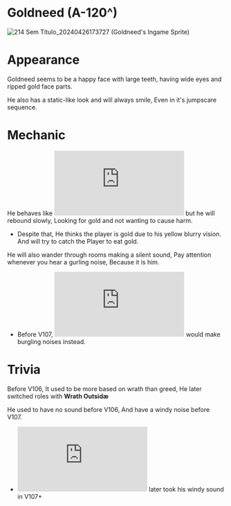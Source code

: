 # Goldneed (A-120^)
![214 Sem Título_20240426173727](https://github.com/DawdleInTime/RND-Purgatory-Mod-Wiki/assets/168727225/e46afcd6-193c-4daa-b03b-7c3a9d8b2b43)
(Goldneed's Ingame Sprite)

# Appearance
Goldneed seems to be a happy face with large teeth, having wide eyes and ripped gold face parts.

He also has a static-like look and will always smile, Even in it's jumpscare sequence.

# Mechanic
He behaves like ![The Envied One](https://github.com/DawdleInTime/RND-Purgatory-Mod-Wiki/blob/main/envied_one.md) but he will rebound slowly, Looking for gold and not wanting to cause harm.
- Despite that, He thinks the player is gold due to his yellow blurry vision. And will try to catch the Player to eat gold.

He will also wander through rooms making a silent sound, Pay attention whenever you hear a gurling noise, Because it is him.
- Before V107, ![The Envied One](https://github.com/DawdleInTime/RND-Purgatory-Mod-Wiki/blob/main/envied_one.md) would make burgling noises instead.

# Trivia

Before V106, It used to be more based on wrath than greed, He later switched roles with __Wrath Outsidæ__

He used to have no sound before V106, And have a windy noise before V107.
- ![The Envied One](https://github.com/DawdleInTime/RND-Purgatory-Mod-Wiki/blob/main/envied_one.md) later took his windy sound in V107+
